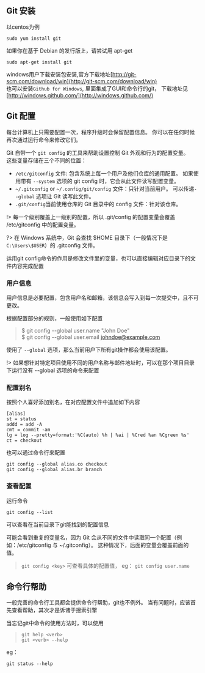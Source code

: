 ## Git 安装
以centos为例

    sudo yum install git
如果你在基于 Debian 的发行版上，请尝试用 apt-get

    sudo apt-get install git

windows用户下载安装包安装,官方下载地址[http://git-scm.com/download/win](http://git-scm.com/download/win)  
也可以安装`Github for Windows`, 里面集成了GUI和命令行的git， 下载地址见[http://windows.github.com/](http://windows.github.com/)

## Git 配置
每台计算机上只需要配置一次，程序升级时会保留配置信息。 你可以在任何时候再次通过运行命令来修改它们。

Git 自带一个 `git config` 的工具来帮助设置控制 Git 外观和行为的配置变量。   
这些变量存储在三个不同的位置：
- `/etc/gitconfig` 文件: 包含系统上每一个用户及他们仓库的通用配置。 如果使用带有 `--system` 选项的 git config 时，它会从此文件读写配置变量。
- `~/.gitconfig` or  `~/.config/git/config` 文件：只针对当前用户。 
    可以传递`--global` 选项让 Git 读写此文件。
- `.git/config`当前使用仓库的 Git 目录中的 config 文件：针对该仓库。

!> 每一个级别覆盖上一级别的配置，所以 .git/config 的配置变量会覆盖 /etc/gitconfig 中的配置变量。

?> 在 Windows 系统中，Git 会查找 $HOME 目录下（一般情况下是 `C:\Users\$USER`）的 .gitconfig 文件。   

运用git config命令的作用是修改文件里的变量，也可以直接编辑对应目录下的文件内容完成配置

### 用户信息
用户信息是必要配置，包含用户名和邮箱，该信息会写入到每一次提交中，且不可更改。

根据配置部分的规则，一般使用如下配置
>$ git config --global user.name "John Doe"  
>$ git config --global user.email johndoe@example.com

使用了 `--global` 选项，那么当前用户下所有git操作都会使用该配置。  

!> 如果想针对特定项目使用不同的用户名称与邮件地址时，可以在那个项目目录下运行没有 --global 选项的命令来配置

### 配置别名
按照个人喜好添加别名，在对应配置文件中追加如下内容

    [alias]
	st = status
    addd = add -A
    cmt = commit -am
    lg = log --pretty=format:'%C(auto) %h | %ai | %Cred %an %Cgreen %s'
	ct = checkout 

也可以通过命令行来配置
    
    git config --global alias.co checkout  
    git config --global alias.br branch  


### 查看配置
运行命令

    git config --list
可以查看在当前目录下git能找到的配置信息  

可能会看到重复的变量名，因为 Git 会从不同的文件中读取同一个配置（例如：/etc/gitconfig 与 ~/.gitconfig）。 这种情况下，后面的变量会覆盖前面的值。

> `git config <key>` 可查看具体的配置值， eg： `git config user.name`



## 命令行帮助
一般完善的命令行工具都会提供命令行帮助，git也不例外。
当有问题时，应该首先查看帮助，其次才是诉诸于搜索引擎  

当忘记git中命令的使用方法时，可以使用
> `git help <verb> `  
> `git <verb> --help`

eg：

    git status --help
